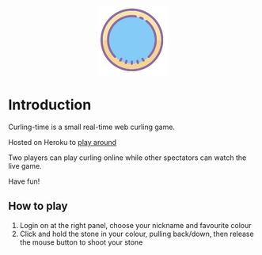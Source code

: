 <p align="center"><a href="https://curling-time.herokuapp.com" target="_blank" rel="noopener noreferrer"><img width="140" src="https://github.com/medifle/curling-time/blob/master/icon_curling.svg" alt="curling-time logo"></a></p>

# Introduction

Curling-time is a small real-time web curling game.

Hosted on Heroku to [play around](https://curling-time.herokuapp.com)

Two players can play curling online while other spectators can watch the live game.

Have fun!

## How to play

1. Login on at the right panel, choose your nickname and favourite colour
2. Click and hold the stone in your colour, pulling back/down, then release the mouse button to shoot your stone
